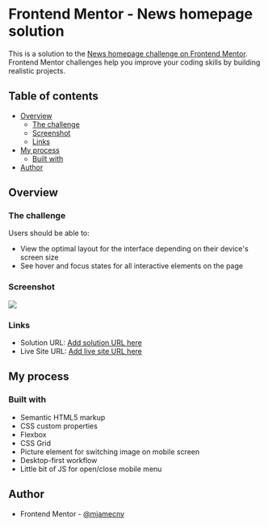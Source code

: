 # Frontend Mentor - News homepage solution

This is a solution to the [News homepage challenge on Frontend Mentor](https://www.frontendmentor.io/challenges/news-homepage-H6SWTa1MFl). Frontend Mentor challenges help you improve your coding skills by building realistic projects.

## Table of contents

- [Overview](#overview)
  - [The challenge](#the-challenge)
  - [Screenshot](#screenshot)
  - [Links](#links)
- [My process](#my-process)
  - [Built with](#built-with)
- [Author](#author)

## Overview

### The challenge

Users should be able to:

- View the optimal layout for the interface depending on their device's screen size
- See hover and focus states for all interactive elements on the page

### Screenshot

![](https://i.imgur.com/qQf3r1U.png)

### Links

- Solution URL: [Add solution URL here](https://www.frontendmentor.io/solutions/responsive-news-homepage-with-css-grid-and-flexbox-Ru6vDMNGvz)
- Live Site URL: [Add live site URL here](https://fm-challenge-news-homepage.netlify.app)

## My process

### Built with

- Semantic HTML5 markup
- CSS custom properties
- Flexbox
- CSS Grid
- Picture element for switching image on mobile screen
- Desktop-first workflow
- Little bit of JS for open/close mobile menu

## Author

- Frontend Mentor - [@mjamecny](https://www.frontendmentor.io/profile/mjamecny)
